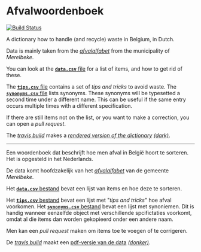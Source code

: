 # Afvalwoordenboek

[![Build Status](https://travis-ci.com/hapytex/afvalwoordenboek.svg?branch=master)](https://travis-ci.com/hapytex/afvalwoordenboek)

A dictionary how to handle (and recycle) waste in Belgium, in Dutch.

Data is mainly taken from the [*afvalalfabet*](https://www.merelbeke.be/sites/default/files/bijlage/Afvalalfabet.pdf) from the municipality of *Merelbeke*.

You can look at the [**`data.csv`** file](data/data.csv) for a list of
items, and how to get rid of these.

The [**`tips.csv`** file](data/tips.csv) contains a set of *tips and tricks* to avoid
waste. The [**`synonyms.csv`** file](data/synonyms.csv) lists synonyms. These
synonyms will be typesetted a second time under a different name. This can be
useful if the same entry occurs multiple times with a different specification.

If there are still items not on the list, or you want to make a correction, you
can open a *pull request*.

The [*travis build*](travis-ci.com/github/hapytex/afvalwoordenboek) makes a [*rendered version of the dictionary*](https://hapytex.github.io/afvalwoordenboek/afvalwoordenboek_light.pdf) [*(dark)*](https://hapytex.github.io/afvalwoordenboek/afvalwoordenboek_dark.pdf).

---

Een woordenboek dat beschrijft hoe men afval in België hoort te sorteren. Het is
opgesteld in het Nederlands.

De data komt hoofdzakelijk van het [*afvalalfabet*](https://www.merelbeke.be/sites/default/files/bijlage/Afvalalfabet.pdf) van de gemeente *Merelbeke*.

Het [**`data.csv`** bestand](data/data.csv) bevat een lijst van items en hoe
deze te sorteren.

Het [**`tips.csv`** bestand](data/tips.csv) bevat een lijst met "*tips and
tricks*" hoe afval voorkomen. Het [**`synonyms.csv`** bestand](data/synonyms.csv) bevat
een lijst met synoniemen. Dit is handig wanneer eenzelfde object met
verschillende spcifictaties voorkomt, omdat al die items dan worden gekopieerd
onder een andere naam.

Men kan een *pull request* maken om items toe te voegen of te corrigeren.

De [*travis build*](travis-ci.com/github/hapytex/afvalwoordenboek) maakt een [pdf-versie van de data](https://hapytex.github.io/afvalwoordenboek/afvalwoordenboek_light.pdf) [*(donker)*](https://hapytex.github.io/afvalwoordenboek/afvalwoordenboek_dark.pdf).
